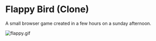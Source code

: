 # Flappy Bird (Clone)

A small browser game created in a few hours on a sunday afternoon.

![flappy.gif](docs/flappy.gif)
